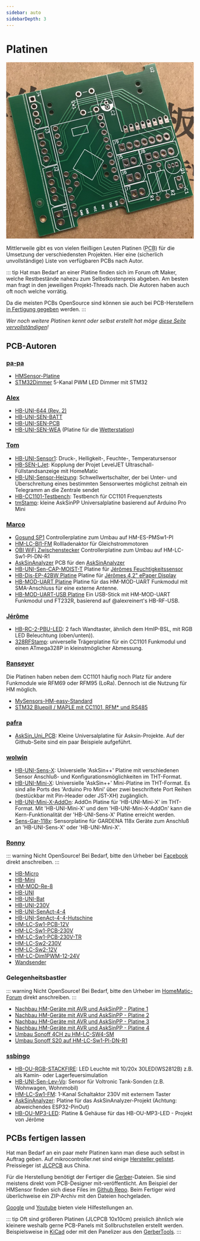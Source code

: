 ```yaml
---
sidebar: auto
sidebarDepth: 3
---
```


# Platinen

![topimg](./images/Platinen_TOP.jpg)

Mittlerweile gibt es von vielen fleißigen Leuten Platinen (<abbr title="Printed Circuit Board">PCB</abbr>) für die Umsetzung der verschiedensten Projekten. Hier eine (sicherlich unvollständige) Liste von verfügbaren PCBs nach Autor.

::: tip
Hat man Bedarf an einer Platine finden sich im Forum oft Maker, welche Restbestände nahezu zum Selbstkostenpreis abgeben.
Am besten man fragt in den jeweiligen Projekt-Threads nach. Die Autoren haben auch oft noch welche vorrätig.

Da die meisten PCBs OpenSource sind können sie auch bei PCB-Herstellern [in Fertigung gegeben](#pcbs-fertigen-lassen) werden.
:::

_Wer noch weitere Platinen kennt oder selbst erstellt hat möge [diese Seite vervollständigen](https://github.com/AskSinPP/asksinpp.de/edit/master/Platinen/README.md)!_

## PCB-Autoren

### [pa-pa](https://github.com/pa-pa)
  - [HMSensor-Platine](https://github.com/pa-pa/HMSensor)
  - [STM32Dimmer](https://github.com/pa-pa/STM32Dimmer) 5-Kanal PWM LED Dimmer mit STM32

### [Alex](https://github.com/alexreinert)
  - [HB-UNI-644 (Rev. 2)](https://github.com/alexreinert/PCB#hb-uni-644-rev-2)
  - [HB-UNI-SEN-BATT](https://github.com/alexreinert/PCB#hb-uni-sen-batt)
  - [HB-UNI-SEN-PCB](https://github.com/alexreinert/PCB#hb-uni-sen-pcb)
  - [HB-UNI-SEN-WEA](https://github.com/alexreinert/PCB#hb-uni-sen-wea) (Platine für die [Wetterstation](https://github.com/jp112sdl/HB-UNI-Sen-WEA/tree/master))

### [Tom](https://github.com/TomMajor)
  - [HB-UNI-Sensor1](https://github.com/TomMajor/SmartHome/tree/master/HB-UNI-Sensor1#platine): Druck-, Helligkeit-, Feuchte-, Temperatursensor
  - [HB-SEN-LJet](https://github.com/TomMajor/SmartHome/tree/master/HB-SEN-LJet#platine): Kopplung der Projet LevelJET Ultraschall-Füllstandsanzeige mit HomeMatic
  - [HB-UNI-Sensor-Heizung](https://github.com/TomMajor/SmartHome/tree/master/HB-UNI-Sensor-Heizung#platine): Schwellwertschalter, der bei Unter- und Überschreitung eines bestimmten Sensorwertes möglichst zeitnah ein Telegramm an die Zentrale sendet
  - [HB-CC1101-Testbench](https://github.com/TomMajor/SmartHome/tree/master/HB-CC1101-Testbench#platine): Testbench für CC1101 Frequenztests
  - [tmStamp](https://github.com/TomMajor/SmartHome/tree/master/PCB/tmStamp): kleine AskSinPP Universalplatine basierend auf Arduino Pro Mini

### [Marco](https://github.com/stan23)
  - [Gosund SP1](https://github.com/stan23/HM-ES-PMSw1-Pl_GosundSP1) Controllerplatine zum Umbau auf HM-ES-PMSw1-Pl
  - [HM-LC-Bl1-FM](https://github.com/stan23/HM-LC-Bl1-FM-DC) Rollladenaktor für Gleichstrommotoren
  - [OBI WiFi Zwischenstecker](https://github.com/stan23/HM-LC-Sw1-Pl-DN-R1_OBI) Controllerplatine zum Umbau auf HM-LC-Sw1-Pl-DN-R1
  - [AskSinAnalyzer](https://github.com/stan23/myPCBs) PCB für den [AskSinAnalyzer](https://github.com/jp112sdl/AskSinAnalyzer)
  - [HB-UNI-Sen-CAP-MOIST-T](https://github.com/stan23/myPCBs/tree/master/HB-UNI-Sen-CAP-MOIST-T) Platine für [Jérômes Feuchtigkeitssensor](https://github.com/jp112sdl/HB-UNI-Sen-CAP-MOIST)
  - [HB-Dis-EP-42BW Platine](https://github.com/jp112sdl/HB-Dis-EP-42BW/tree/master/PCB) Platine für [Jérômes 4,2" ePaper Display](https://github.com/jp112sdl/HB-Dis-EP-42BW)
  - [HB-MOD-UART Platine](https://github.com/stan23/myPCBs/tree/master/HB-MOD-UART) Platine für das HM-MOD-UART Funkmodul mit SMA-Anschluss für eine externe Antenne.
  - [HB-MOD-UART-USB Platine](https://github.com/stan23/myPCBs/tree/master/HB-MOD-UART-USB) Ein USB-Stick mit HM-MOD-UART Funkmodul und FT232R, basierend auf @alexreinert's HB-RF-USB.

### [Jérôme](https://github.com/jp112sdl)
  - [HB-RC-2-PBU-LED](https://github.com/jp112sdl/HB-RC-2-PBU-LED): 2 fach Wandtaster, ähnlich dem HmIP-BSL, mit RGB LED Beleuchtung (oben/unten)).
  - [328RFStamp](https://github.com/jp112sdl/328RFStamp): universelle Trägerplatine für ein CC1101 Funkmodul und einen ATmega328P in kleinstmöglicher Abmessung.

### [Ranseyer](https://github.com/ranseyer)
Die Platinen haben neben dem CC1101 häufig noch Platz für andere Funkmodule wie RFM69 oder RFM95 (LoRa). Dennoch ist die Nutzung für HM möglich.
  - [MySensors-HM-easy-Standard](https://github.com/ranseyer/MySensors-HW/tree/master/MySensors-HM-easy-PCB-RFM-CC1101-RS485-NRF/1_Standard)
  - [STM32 Bluepill / MAPLE mit CC1101, RFM* und RS485](https://github.com/ranseyer/MySensors-HW/tree/master/Experimental/GW-STM32-RS485-RFM/Archiv)

### [pafra](https://github.com/pafra-123)<br>
  - [AskSin_Uni_PCB](https://github.com/pafra-123/AskSin_Uni_PCB): Kleine Universalplatine für Asksin-Projekte. Auf der Github-Seite sind ein paar Beispiele aufgeführt.

### [wolwin](https://github.com/wolwin)<br>
  - [HB-UNI-Sens-X](https://github.com/wolwin/WW-myPCB/tree/master/PCB_HB-UNI-Sens-X): Universielle 'AskSin++' Platine mit verschiedenen Sensor Anschluß- und Konfigurationsmöglichkeiten im THT-Format.
  - [HB-UNI-Mini-X](https://github.com/wolwin/WW-myPCB/tree/master/PCB_HB-UNI-Mini-X): Universielle 'AskSin++' Mini-Platine im THT-Format. Es sind alle Ports des 'Arduino Pro Mini' über zwei beschriftete Port Reihen (bestückbar mit Pin-Header oder JST-XH) zugänglich.
  - [HB-UNI-Mini-X-AddOn](https://github.com/wolwin/WW-myPCB/tree/master/PCB_HB-UNI-Mini-X-AddOn): AddOn Platine für 'HB-UNI-Mini-X' im THT-Format. Mit 'HB-UNI-Mini-X' und dem 'HB-UNI-Mini-X-AddOn' kann die Kern-Funktionalität der 'HB-UNI-Sens-X' Platine erreicht werden.
  - [Sens-Gar-118x](https://github.com/wolwin/WW-myPCB/tree/master/PCB_Sens-Gar-118x): Sensorplatine für GARDENA 118x Geräte zum Anschluß an 'HB-UNI-Sens-X' oder 'HB-UNI-Mini-X'.

### [Ronny](https://github.com/ronnythomas)

::: warning Nicht OpenSource!
Bei Bedarf, bitte den Urheber bei [Facebook](https://www.facebook.com/ronny.thomas.83) direkt anschreiben.
:::

  - [HB-Micro](https://github.com/ronnythomas/HB-Micro)
  - [HB-Mini](https://github.com/ronnythomas/HB-Mini)
  - [HM-MOD-Re-8](https://github.com/ronnythomas/HM-MOD-Re-8)
  - [HB-UNI](https://github.com/ronnythomas/HB-UNI)
  - [HB-UNI-Bat](https://github.com/ronnythomas/HB-UNI-Bat)
  - [HB-UNI-230V](https://github.com/ronnythomas/HB-UNI-230V)
  - [HB-UNI-SenAct-4-4](https://github.com/ronnythomas/HB-UNI-SenAct-4-4)
  - [HB-UNI-SenAct-4-4-Hutschine](https://github.com/ronnythomas/HB-UNI-SenAct-4-4-Hutschine)
  - [HM-LC-Sw1-PCB-12V](https://github.com/ronnythomas/HM-LC-Sw1-PCB-12V)
  - [HM-LC-Sw1-PCB-230V](https://github.com/ronnythomas/HM-LC-Sw1-PCB-230V)
  - [HM-LC-Sw1-PCB-230V-TR](https://github.com/ronnythomas/HM-LC-Sw1-PCB-230V-TR)
  - [HM-LC-Sw2-230V](https://github.com/ronnythomas/HM-LC-Sw2-230V)
  - [HM-LC-Sw2-12V](https://github.com/ronnythomas/HM-LC-Sw2-12V)
  - [HM-LC-Dim1PWM-12-24V](https://github.com/ronnythomas/HM-LC-Dim1PWM-12-24V)
  - [Wandsender](https://github.com/ronnythomas/Wandsender)

### Gelegenheitsbastler

::: warning Nicht OpenSource!
Bei Bedarf, bitte den Urheber im [HomeMatic-Forum](https://homematic-forum.de/forum/ucp.php?i=pm&mode=compose&u=20394) direkt anschreiben.
:::

  - [Nachbau HM-Geräte mit AVR und AskSinPP - Platine 1](https://homematic-forum.de/forum/viewtopic.php?f=76&t=43162)
  - [Nachbau HM-Geräte mit AVR und AskSinPP - Platine 2](https://homematic-forum.de/forum/viewtopic.php?f=76&t=43243)
  - [Nachbau HM-Geräte mit AVR und AskSinPP - Platine 3](https://homematic-forum.de/forum/viewtopic.php?f=76&t=43247)
  - [Nachbau HM-Geräte mit AVR und AskSinPP - Platine 4](https://homematic-forum.de/forum/viewtopic.php?f=76&t=43274)
  - [Umbau Sonoff 4CH zu HM-LC-SW4-SM](https://homematic-forum.de/forum/viewtopic.php?f=76&t=43718)
  - [Umbau Sonoff S20 auf HM-LC-Sw1-Pl-DN-R1](https://homematic-forum.de/forum/viewtopic.php?f=76&t=44258)


### [ssbingo](https://github.com/ssbingo)
  - [HB-OU-RGB-STACKFIRE](https://github.com/ssbingo/HB-OU-RGB-STACKFIRE): LED Leuchte mit 10/20x 30LED(WS2812B) z.B. als Kamin- oder Lagerfeuersimulation
  - [HB-UNI-Sen-Lev-Vo](https://github.com/ssbingo/HB-UNI-Sen-Lev-Vo): Sensor für Voltronic Tank-Sonden (z.B. Wohnwagen, Wohnmobil)
  - [HM-LC-Sw1-FM](https://github.com/ssbingo/PCB---HM-LC-Sw1-FM): 1-Kanal Schaltaktor 230V mit externem Taster
  - [AskSinAnalyzer](https://github.com/ssbingo/PCB---AskSinAnalyzer): Platine für das AskSinAnalyzer-Projekt (Achtung: abweichendes ESP32-PinOut)
  - [HB-OU-MP3-LED](https://github.com/ssbingo/PCB---HB-OU-MP3-LED): Platine & Gehäuse für das HB-OU-MP3-LED - Projekt von Jérôme
	
	
		
## PCBs fertigen lassen

Hat man Bedarf an ein paar mehr Platinen kann man diese auch selbst in Auftrag geben.
Auf mikrocontroller.net sind einige [Hersteller gelistet](https://www.mikrocontroller.net/articles/Platinenhersteller).
Preissieger ist [JLCPCB](https://jlcpcb.com/) aus China.

Für die Herstellung benötigt der Fertiger die [Gerber](https://de.wikipedia.org/wiki/Gerber-Format)-Dateien.
Sie sind meistens direkt vom PCB-Designer mit-veröffentlicht.
Am Beispiel der HMSensor finden sich diese Files im [Github Repo](https://de.wikipedia.org/wiki/Gerber-Format).
Beim Fertiger wird überlichweise ein ZIP-Archiv mit den Dateien hochgeladen.

[Google](https://www.google.com/search?q=jlcpcb+how+to+order) und
[Youtube](https://www.youtube.com/results?search_query=JLCPCB)
bieten viele Hilfestellungen an.

::: tip
Oft sind größeren Platinen (JLCPCB 10x10cm) preislich ähnlich wie kleinere
weshalb gerne PCB-Panels mit Sollbruchstellen erstellt werden. Beispielsweise
in [KiCad](https://hackaday.com/2019/03/12/panelizing-boards-in-kicad/) oder
mit den Panelizer aus den
[GerberTools](https://github.com/ThisIsNotRocketScience/GerberTools/releases).
:::
